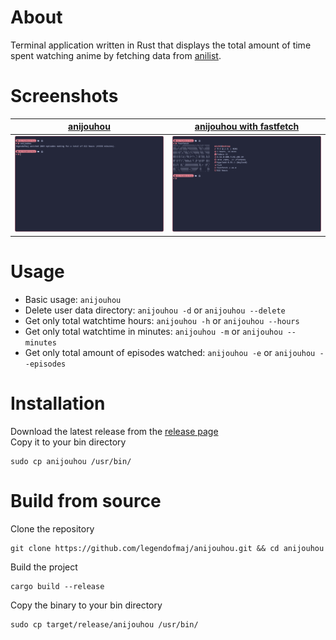 # About
Terminal application written in Rust that displays the total amount of time spent watching anime by fetching data from [anilist](https://anilist.co/).

# Screenshots
| [anijouhou](https://github.com/legendofmaj/anijouhou/releases) | [anijouhou with fastfetch](https://github.com/fastfetch-cli/fastfetch) |
| :-----------------------------------------------------------:  | :--------------------------------------------------------------------: |
| <img src="res/anijouhou.png" width="400"/>                     | <img src="res/fastfetch_anijouhou.png" width="400"/>                   |

# Usage
- Basic usage: `anijouhou`
- Delete user data directory: `anijouhou -d` or `anijouhou --delete`
- Get only total watchtime hours: `anijouhou -h` or `anijouhou --hours`
- Get only total watchtime in minutes: `anijouhou -m` or `anijouhou --minutes`
- Get only total amount of episodes watched: `anijouhou -e` or `anijouhou --episodes`

# Installation
Download the latest release from the [release page](https://github.com/legendofmaj/anijouhou/releases) <br>
Copy it to your bin directory
```
sudo cp anijouhou /usr/bin/
```

# Build from source
Clone the repository
```
git clone https://github.com/legendofmaj/anijouhou.git && cd anijouhou
```
Build the project
```
cargo build --release
```
Copy the binary to your bin directory
```
sudo cp target/release/anijouhou /usr/bin/
```
